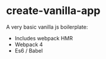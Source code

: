 # create-vanilla-app

A very basic vanilla js boilerplate:

- Includes webpack HMR
- Webpack 4
- Es6 / Babel